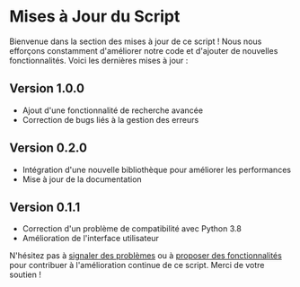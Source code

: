 # Mises à Jour du Script

Bienvenue dans la section des mises à jour de ce script ! Nous nous efforçons constamment d'améliorer notre code et d'ajouter de nouvelles fonctionnalités. Voici les dernières mises à jour :

## Version 1.0.0
- Ajout d'une fonctionnalité de recherche avancée
- Correction de bugs liés à la gestion des erreurs

## Version 0.2.0
- Intégration d'une nouvelle bibliothèque pour améliorer les performances
- Mise à jour de la documentation

## Version 0.1.1
- Correction d'un problème de compatibilité avec Python 3.8
- Amélioration de l'interface utilisateur

N'hésitez pas à [signaler des problèmes](lien_vers_les_problèmes) ou à [proposer des fonctionnalités](lien_vers_les_demandes_de_fonctionnalités) pour contribuer à l'amélioration continue de ce script. Merci de votre soutien !
